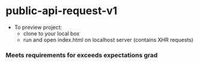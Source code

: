 # public-api-request-v1

- To preview project: 
    - clone to your local box
    - run and open index.html on localhost server (contains XHR requests)

### Meets requirements for exceeds expectations grad
